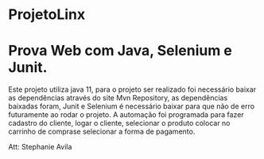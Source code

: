 # ProjetoLinx  

# Prova Web com Java, Selenium e Junit.

Este projeto utiliza java 11, para o projeto ser realizado foi necessário baixar as dependências através do site Mvn Repository, as dependências baixadas foram, Junit e Selenium é necessário baixar para que não de erro futuramente ao rodar o projeto.
A automação foi programada para fazer cadastro do cliente, logar o cliente, selecionar o produto colocar no carrinho de comprase selecionar a forma de pagamento.

Att: Stephanie Avila

